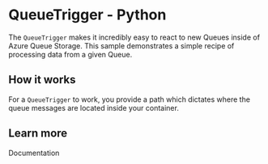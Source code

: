 # QueueTrigger - Python

The `QueueTrigger` makes it incredibly easy to react to new Queues inside of Azure Queue Storage. This sample demonstrates a simple recipe of processing data from a given Queue.

## How it works

For a `QueueTrigger` to work, you provide a path which dictates where the queue messages are located inside your container.

## Learn more

<TODO> Documentation
